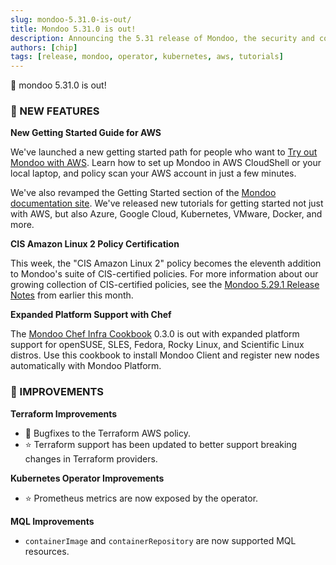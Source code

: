 ```yaml
---
slug: mondoo-5.31.0-is-out/
title: Mondoo 5.31.0 is out!
description: Announcing the 5.31 release of Mondoo, the security and compliance platform that prioritizes risks that matter most in your infrastructure.
authors: [chip]
tags: [release, mondoo, operator, kubernetes, aws, tutorials]
---
```


🥳 mondoo 5.31.0 is out!

### 🎉 NEW FEATURES

**New Getting Started Guide for AWS**

We've launched a new getting started path for people who want to [Try out Mondoo with AWS](https://console.mondoo.com/aws-guide). Learn how to set up Mondoo in AWS CloudShell or your local laptop, and policy scan your AWS account in just a few minutes.

We've also revamped the Getting Started section of the [Mondoo documentation site](https://mondoo.com/docs/). We've released new tutorials for getting started not just with AWS, but also Azure, Google Cloud, Kubernetes, VMware, Docker, and more.

**CIS Amazon Linux 2 Policy Certification**

This week, the "CIS Amazon Linux 2" policy becomes the eleventh addition to Mondoo's suite of CIS-certified policies. For more information about our growing collection of CIS-certified policies, see the [Mondoo 5.29.1 Release Notes](./2022-03-01-mondoo-5.29.1-is-out.md) from earlier this month.

**Expanded Platform Support with Chef**

The [Mondoo Chef Infra Cookbook](https://supermarket.chef.io/cookbooks/mondoo) 0.3.0 is out with expanded platform support for openSUSE, SLES, Fedora, Rocky Linux, and Scientific Linux distros. Use this cookbook to install Mondoo Client and register new nodes automatically with Mondoo Platform.

### 🧹 IMPROVEMENTS

**Terraform Improvements**

- 🐛 Bugfixes to the Terraform AWS policy.
- ⭐️ Terraform support has been updated to better support breaking changes in Terraform providers.

**Kubernetes Operator Improvements**

- ⭐️ Prometheus metrics are now exposed by the operator.

**MQL Improvements**

- `containerImage` and `containerRepository` are now supported MQL resources.
